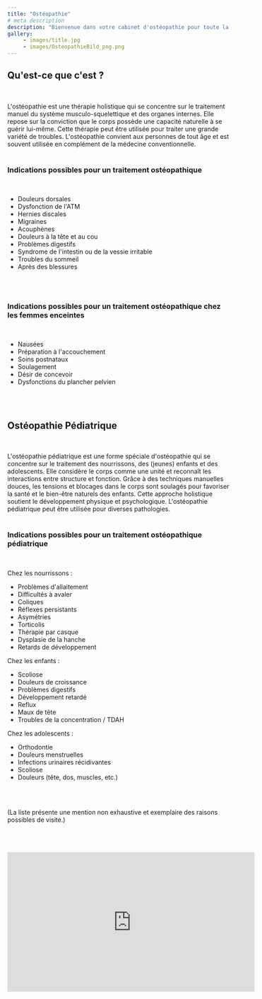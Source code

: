 ```yaml
---
title: "Ostéopathie"
# meta description
description: "Bienvenue dans votre cabinet d'ostéopathie pour toute la famille à Stuttgart. Spécialisé dans les soins aux nourrissons, aux enfants et aux femmes avant et après l'accouchement."
gallery:
     - images/title.jpg
     - images/OsteopathieBild_png.png
---
```


## Qu'est-ce que c'est ?
<br>

L'ostéopathie est une thérapie holistique qui se concentre sur le traitement manuel du système musculo-squelettique et des organes internes. Elle repose sur la conviction que le corps possède une capacité naturelle à se guérir lui-même. Cette thérapie peut être utilisée pour traiter une grande variété de troubles. L'ostéopathie convient aux personnes de tout âge et est souvent utilisée en complément de la médecine conventionnelle.
<br>
<br>

### Indications possibles pour un traitement ostéopathique
<br>

* Douleurs dorsales
* Dysfonction de l'ATM
* Hernies discales
* Migraines
* Acouphènes
* Douleurs à la tête et au cou
* Problèmes digestifs
* Syndrome de l'intestin ou de la vessie irritable
* Troubles du sommeil
* Après des blessures
<br>
<br>

### Indications possibles pour un traitement ostéopathique chez les femmes enceintes
<br>

* Nausées
* Préparation à l'accouchement
* Soins postnataux
* Soulagement
* Désir de concevoir
* Dysfonctions du plancher pelvien
<br>
<br>

## Ostéopathie Pédiatrique
<br>

L'ostéopathie pédiatrique est une forme spéciale d'ostéopathie qui se concentre sur le traitement des nourrissons, des (jeunes) enfants et des adolescents. Elle considère le corps comme une unité et reconnaît les interactions entre structure et fonction. Grâce à des techniques manuelles douces, les tensions et blocages dans le corps sont soulagés pour favoriser la santé et le bien-être naturels des enfants. Cette approche holistique soutient le développement physique et psychologique. L'ostéopathie pédiatrique peut être utilisée pour diverses pathologies.
<br>
<br>

### Indications possibles pour un traitement ostéopathique pédiatrique
<br>

Chez les nourrissons :

* Problèmes d'allaitement
* Difficultés à avaler
* Coliques
* Réflexes persistants
* Asymétries
* Torticolis
* Thérapie par casque
* Dysplasie de la hanche
* Retards de développement

Chez les enfants :

* Scoliose
* Douleurs de croissance
* Problèmes digestifs
* Développement retardé
* Reflux
* Maux de tête
* Troubles de la concentration / TDAH

Chez les adolescents :

* Orthodontie
* Douleurs menstruelles
* Infections urinaires récidivantes
* Scoliose
* Douleurs (tête, dos, muscles, etc.)
<br>
<br>

(La liste présente une mention non exhaustive et exemplaire des raisons possibles de visite.)

<br>
<br>
<br>

<div class="video-container">
  <iframe width="560" height="315" src="https://www.youtube.com/embed/BU27TUPikaw?si=zftkKWllu3qVXpBOm" frameborder="0" allow="accelerometer; autoplay; clipboard-write; encrypted-media; gyroscope; picture-in-picture" allowfullscreen></iframe>
</div>
